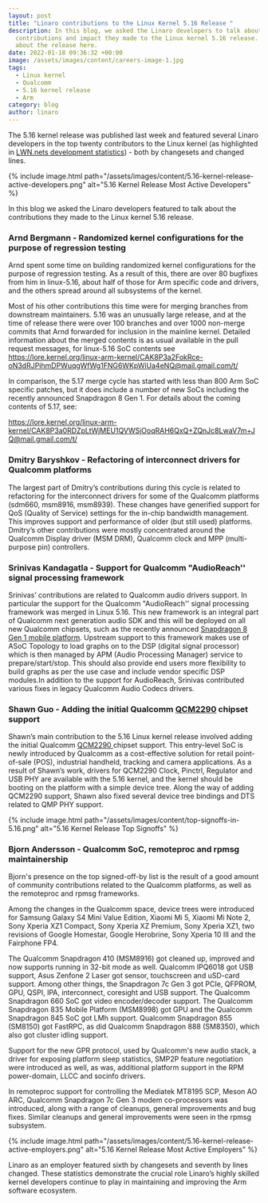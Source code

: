 ```yaml
---
layout: post
title: "Linaro contributions to the Linux Kernel 5.16 Release "
description: In this blog, we asked the Linaro developers to talk about the
  contributions and impact they made to the Linux kernel 5.16 release. Read
  about the release here.
date: 2022-01-18 09:36:32 +00:00
image: /assets/images/content/careers-image-1.jpg
tags:
  - Linux kernel
  - Qualcomm
  - 5.16 kernel release
  - Arm
category: blog
author: linaro
---
```

The 5.16 kernel release was published last week and featured several Linaro developers in the top twenty contributors to the Linux kernel (as highlighted in [LWN.nets development statistics](https://lwn.net/Articles/880699/)) - both by changesets and changed lines.

{% include image.html path="/assets/images/content/5.16-kernel-release-active-developers.png" alt="5.16 Kernel Release Most Active Developers" %}

In this blog we asked the Linaro developers featured to talk about the contributions they made to the Linux kernel 5.16 release.

### Arnd Bergmann - Randomized kernel configurations for the purpose of regression testing

Arnd spent some time on building randomized kernel configurations for the purpose of regression testing. As a result of this, there are over 80 bugfixes from him in linux-5.16, about half of those for Arm specific code and drivers, and the others spread around all subsystems of the kernel.

Most of his other contributions this time were for merging branches from downstream maintainers. 5.16 was an unusually large release, and at the time of release there were over 100 branches and over 1000 non-merge commits that Arnd forwarded for inclusion in the mainline kernel. Detailed information about the merged contents is as usual available in the pull request messages, for linux-5.16 SoC contents see <https://lore.kernel.org/linux-arm-kernel/CAK8P3a2FokRce-oN3dRJPihmDPWuqgWfWg1FNG6WKpWiUa4eNQ@mail.gmail.com/t/>

In comparison, the 5.17 merge cycle has started with less than 800 Arm SoC specific patches, but it does include a number of new SoCs including the recently announced Snapdragon 8 Gen 1. For details about the coming contents of 5.17, see:

<https://lore.kernel.org/linux-arm-kernel/CAK8P3a0RDZpLtWjMEU1QVWSjOoqRAH6QxQ+ZQnJc8LwaV7m+JQ@mail.gmail.com/t/>

### Dmitry Baryshkov - Refactoring of interconnect drivers for Qualcomm platforms 

The largest part of Dmitry’s contributions during this cycle is related to refactoring for the interconnect drivers for some of the Qualcomm platforms (sdm660, msm8916, msm8939). These changes have generified support for QoS (Quality of Service) settings for the in-chip bandwidth management. This improves support and performance of older (but still used) platforms. Dmitry’s other contributions were mostly concentrated around the Qualcomm Display driver (MSM DRM), Qualcomm clock and MPP (multi-purpose pin) controllers.

### Srinivas Kandagatla - Support for Qualcomm "AudioReach'' signal processing framework

Srinivas’ contributions are related to Qualcomm audio drivers support. In particular the support for the Qualcomm "AudioReach'' signal processing framework was merged in Linux 5.16. This new framework is an integral part of Qualcomm next generation audio SDK and this will be deployed on all new Qualcomm chipsets, such as the recently announced [Snapdragon 8 Gen 1 mobile platform](https://www.qualcomm.com/products/snapdragon-8-gen-1-mobile-platform). Upstream support to this framework makes use of ASoC Topology to load graphs on to the DSP (digital signal processor) which is then managed by APM (Audio Processing Manager) service to prepare/start/stop. This should also provide end users more flexibility to build graphs as per the use case and include vendor specific DSP modules.In addition to the support for AudioReach, Srinivas contributed various fixes in legacy Qualcomm Audio Codecs drivers.

### Shawn Guo - Adding the initial Qualcomm [QCM2290](https://www.qualcomm.com/products/qcm2290) chipset support

Shawn’s main contribution to the 5.16 Linux kernel release involved adding the initial Qualcomm [QCM2290 ](https://www.qualcomm.com/products/qcm2290)chipset support. This entry-level SoC is newly introduced by Qualcomm as a cost-effective solution for retail point-of-sale (POS), industrial handheld, tracking and camera applications. As a result of Shawn’s work, drivers for QCM2290 Clock, Pinctrl, Regulator and USB PHY are available with the 5.16 kernel, and the kernel should be booting on the platform with a simple device tree. Along the way of adding QCM2290 support, Shawn also fixed several device tree bindings and DTS related to QMP PHY support.

{% include image.html path="/assets/images/content/top-signoffs-in-5.16.png" alt="5.16 Kernel Release Top Signoffs" %}

### Bjorn Andersson - Qualcomm SoC, remoteproc and rpmsg maintainership

Bjorn's presence on the top signed-off-by list is the result of a good amount of community contributions related to the Qualcomm platforms, as well as the remoteproc and rpmsg frameworks.

Among the changes in the Qualcomm space, device trees were introduced for Samsung Galaxy S4 Mini Value Edition, Xiaomi Mi 5, Xiaomi Mi Note 2, Sony Xperia XZ1 Compact, Sony Xperia XZ Premium, Sony Xperia XZ1, two revisions of Google Homestar, Google Herobrine, Sony Xperia 10 III and the Fairphone FP4.

The Qualcomm Snapdragon 410 (MSM8916) got cleaned up, improved and now supports running in 32-bit mode as well. Qualcomm IPQ6018 got USB support, Asus Zenfone 2 Laser got sensor, touchscreen and uSD-card support. Among other things, the Snapdragon 7c Gen 3 got PCIe, QFPROM, GPU, QSPI, IPA, interconnect, coresight and USB support. The Qualcomm Snapdragon 660 SoC got video encoder/decoder support. The Qualcomm Snapdragon 835 Mobile Platform (MSM8998) got GPU and the Qualcomm Snapdragon 845 SoC got LMh support. Qualcomm Snapdragon 855 (SM8150) got FastRPC, as did Qualcomm Snapdragon 888 (SM8350), which also got cluster idling support.

Support for the new GPR protocol, used by Qualcomm's new audio stack, a driver for exposing platform sleep statistics, SMP2P feature negotiation were introduced as well, as was, additional platform support in the RPM power-domain, LLCC and socinfo drivers.

In remoteproc support for controlling the Mediatek MT8195 SCP, Meson AO ARC, Qualcomm Snapdragon 7c Gen 3 modem co-processors was introduced, along with a range of cleanups, general improvements and bug fixes. Similar cleanups and general improvements were seen in the rpmsg subsystem.

{% include image.html path="/assets/images/content/5.16-kernel-release-active-employers.png" alt="5.16 Kernel Release Most Active Employers" %}

Linaro as an employer featured sixth by changesets and seventh by lines changed. These statistics demonstrate the crucial role Linaro’s highly skilled kernel developers continue to play in maintaining and improving the Arm software ecosystem.